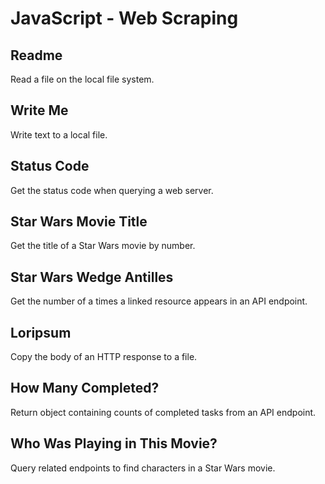 # JavaScript - Web Scraping

## Readme
Read a file on the local file system.

## Write Me
Write text to a local file.

## Status Code
Get the status code when querying a web server.

## Star Wars Movie Title
Get the title of a Star Wars movie by number.

## Star Wars Wedge Antilles
Get the number of a times a linked resource appears in an API endpoint.

## Loripsum
Copy the body of an HTTP response to a file.

## How Many Completed?
Return object containing counts of completed tasks from an API endpoint.

## Who Was Playing in This Movie?
Query related endpoints to find characters in a Star Wars movie.

